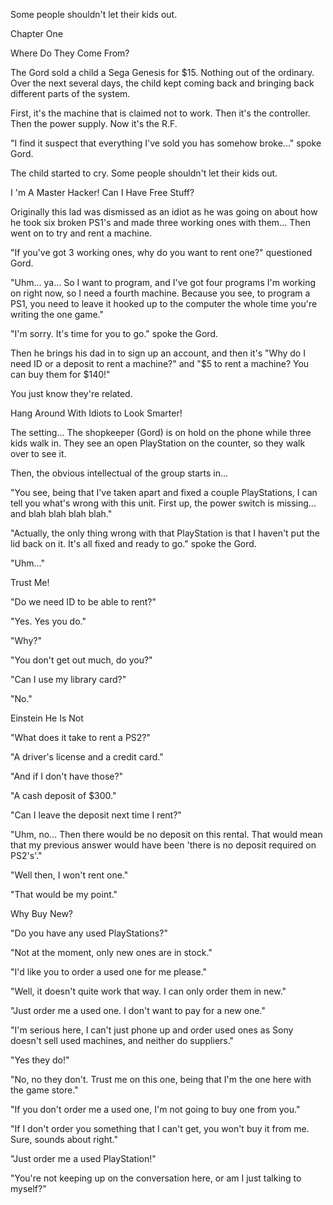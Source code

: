 
 

 

 

 

 

 

 

 

 

 




Some people shouldn't let their kids out.













Chapter One


Where Do They Come From?

The Gord sold a child a Sega Genesis for $15. Nothing out of the ordinary. Over the next several days, the child kept coming back and bringing back different parts of the system.

First, it's the machine that is claimed not to work. Then it's the controller. Then the power supply. Now it's the R.F.

"I find it suspect that everything I've sold you has somehow broke..." spoke Gord.

The child started to cry. Some people shouldn't let their kids out.




I 'm A Master Hacker! Can I Have Free Stuff?

Originally this lad was dismissed as an idiot as he was going on about how he took six broken PS1's and made three working ones with them... Then went on to try and rent a machine.

"If you've got 3 working ones, why do you want to rent one?" questioned Gord.

"Uhm... ya... So I want to program, and I've got four programs I'm working on right now, so I need a fourth machine. Because you see, to program a PS1, you need to leave it hooked up to the computer the whole time you're writing the one game."

"I'm sorry. It's time for you to go." spoke the Gord.

Then he brings his dad in to sign up an account, and then it's "Why do I need ID or a deposit to rent a machine?" and "$5 to rent a machine? You can buy them for $140!"

You just know they're related.



Hang Around With Idiots to Look Smarter!

The setting... The shopkeeper (Gord) is on hold on the phone while three kids walk in. They see an open PlayStation on the counter, so they walk over to see it.

Then, the obvious intellectual of the group starts in...

"You see, being that I've taken apart and fixed a couple PlayStations, I can tell you what's wrong with this unit. First up, the power switch is missing... and blah blah blah blah."

"Actually, the only thing wrong with that PlayStation is that I haven't put the lid back on it. It's all fixed and ready to go." spoke the Gord.

"Uhm..."




Trust Me!

"Do we need ID to be able to rent?"

"Yes. Yes you do."

"Why?"

"You don't get out much, do you?"

"Can I use my library card?"

"No."



Einstein He Is Not

"What does it take to rent a PS2?"

"A driver's license and a credit card."

"And if I don't have those?"

"A cash deposit of $300."

"Can I leave the deposit next time I rent?"

"Uhm, no… Then there would be no deposit on this rental.  That would mean that my previous answer would have been 'there is no deposit required on PS2's'."

"Well then, I won't rent one."

"That would be my point."

 

Why Buy New?

"Do you have any used PlayStations?"

"Not at the moment, only new ones are in stock."

"I'd like you to order a used one for me please."

"Well, it doesn't quite work that way. I can only order them in new."

"Just order me a used one. I don't want to pay for a new one."

"I'm serious here, I can't just phone up and order used ones as Sony doesn't sell used machines, and neither do suppliers."

"Yes they do!"

"No, no they don't. Trust me on this one, being that I'm the one here with the game store."

"If you don't order me a used one, I'm not going to buy one from you."

"If I don't order you something that I can't get, you won't buy it from me. Sure, sounds about right."

"Just order me a used PlayStation!"

"You're not keeping up on the conversation here, or am I just talking to myself?"

 
 